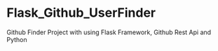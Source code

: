 # Flask_Github_UserFinder
Github Finder Project with using Flask Framework, Github Rest Api and Python
